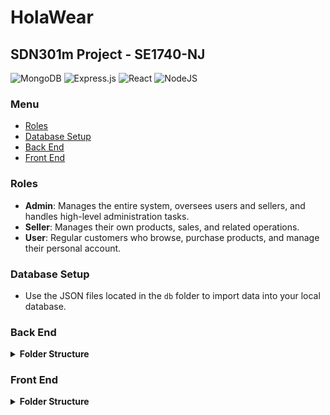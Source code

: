 # HolaWear

## SDN301m Project - SE1740-NJ

![MongoDB](https://img.shields.io/badge/MongoDB-%234ea94b.svg?style=for-the-badge&logo=mongodb&logoColor=white) ![Express.js](https://img.shields.io/badge/express.js-%23404d59.svg?style=for-the-badge&logo=express&logoColor=%2361DAFB) ![React](https://img.shields.io/badge/react-%2320232a.svg?style=for-the-badge&logo=react&logoColor=%2361DAFB) ![NodeJS](https://img.shields.io/badge/node.js-6DA55F?style=for-the-badge&logo=node.js&logoColor=white)

### Menu

- [Roles](#roles)
- [Database Setup](#database-setup)
- [Back End](#back-end)
- [Front End](#front-end)

### Roles

- **Admin**: Manages the entire system, oversees users and sellers, and handles high-level administration tasks.
- **Seller**: Manages their own products, sales, and related operations.
- **User**: Regular customers who browse, purchase products, and manage their personal account.

### Database Setup

- Use the JSON files located in the `db` folder to import data into your local database.

<!-- ====================================== BACK END =============================== -->

### Back End

<details>
<summary><strong>Folder Structure</strong></summary>

- `npm i`

- `npm start` - http://localhost:9999/

```plaintext

    └── backend/
        ├── controllers/
        │   ├── index.js
        │   ├── authController.js
        │   ├── userController.js
        │   └── ...
        ├── middlewares/
        │   ├── verifySignUp.js
        │   ├── verifyJWT.js
        │   └── ...
        ├── models/
        │   ├── index.js
        │   ├── user.model.js
        │   ├── role.model.js
        │   └── ...
        ├── node_modules
        ├── routes/
        │   ├── index.js
        │   ├── authRoute.js
        │   ├── userRoute.js
        │   └── ...
        ├── .env
        ├── .prettierrc
        ├── note BE.txt
        ├── package-lock.json
        ├── package.json
        └── server.js

```

</details>

<!-- ====================================== FRONT END =============================== -->

### Front End

<details>
<summary><strong>Folder Structure</strong></summary>

- `npm i`

- `npm run dev` - http://localhost:5173/

```plaintext

    └── frontEnd/
        ├── public
        ├── src/
        │   ├── assets
        │   ├── axios
        │   ├── components/
        │   │   ├── ui/
        │   │   │   ├── accordion.jsx
        │   │   │   ├── badge.jsx
        │   │   │   ├── button.jsx
        │   │   │   └── ...
        │   │   └── admin/
        │   │       ├── formAddProduct.jsx
        │   │       ├── tableProduct.jsx
        │   │       ├── tableUser.jsx
        │   │       └── ...
        │   ├── lib
        │   ├── pages/
        │   │   ├── admin/
        │   │   │   ├── dashboard.jsx
        │   │   │   ├── manageProduct.jsx
        │   │   │   └── ...
        │   │   ├── seller
        │   │   ├── auth/
        │   │   │   ├── login.jsx
        │   │   │   ├── register.jsx
        │   │   │   └── ...
        │   │   ├── error/
        │   │   │   └── notFoundPage.jsx
        │   │   └── main/
        │   │       ├── home.jsx
        │   │       ├── cart.jsx
        │   │       └── ...
        │   ├── app.jsx
        │   ├── app.scss
        │   ├── index.scss
        │   └── index.jsx
        ├── .prettierrc
        ├── .gitignore
        └── components.json

```

</details>
